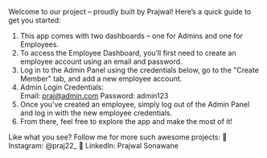 Welcome to our project – proudly built by Prajwal!
Here’s a quick guide to get you started:

1. This app comes with two dashboards – one for Admins and one for Employees.
2. To access the Employee Dashboard, you’ll first need to create an employee account using an email and password.
3. Log in to the Admin Panel using the credentials below, go to the "Create Member" tab, and add a new employee account.
4. Admin Login Credentials:<br>
    Email: praj@admin.com
    Password: admin123
5. Once you've created an employee, simply log out of the Admin Panel and log in with the new employee credentials. 
6. From there, feel free to explore the app and make the most of it!


Like what you see?
Follow me for more such awesome projects:
📸 Instagram: @praj22_
💼 LinkedIn: Prajwal Sonawane
